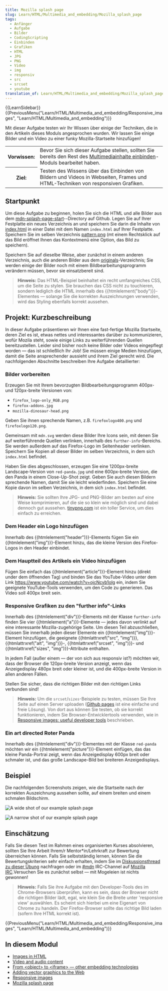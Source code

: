 ```yaml
---
title: Mozilla splash page
slug: Learn/HTML/Multimedia_and_embedding/Mozilla_splash_page
tags:
  - Anfänger
  - Aufgabe
  - Bilder
  - CodingScripting
  - Einbinden
  - Grafiken
  - HTML
  - JPG
  - PNG
  - Video
  - img
  - responsiv
  - src
  - srcset
  - youtube
translation_of: Learn/HTML/Multimedia_and_embedding/Mozilla_splash_page
---
```

{{LearnSidebar}}{{PreviousMenu("Learn/HTML/Multimedia_and_embedding/Responsive_images", "Learn/HTML/Multimedia_and_embedding")}}

Mit dieser Aufgabe testen wir Ihr Wissen über einige der Techniken, die in den Artikeln dieses Moduls angesprochen wurden. Wir lassen Sie einige Bilder und ein Video zu einer funky Mozilla-Startseite hinzufügen!

<table class="learn-box standard-table">
  <tbody>
    <tr>
      <th scope="row">Vorwissen:</th>
      <td>
        Bevor Sie sich dieser Aufgabe stellen, sollten Sie bereits den Rest des
        <a href="/de/docs/Learn/HTML/Multimedia_and_embedding"
          >Multimediainhalte einbinden</a
        >-Moduls bearbeitet haben.
      </td>
    </tr>
    <tr>
      <th scope="row">Ziel:</th>
      <td>
        Testen des Wissens über das Einbinden von Bildern und Videos in
        Webseiten, Frames und HTML-Techniken von responsiven Grafiken.
      </td>
    </tr>
  </tbody>
</table>

## Startpunkt

Um diese Aufgabe zu beginnen, holen Sie sich die HTML und alle Bilder aus dem [mdn-splash-page-start](https://github.com/mdn/learning-area/blob/master/html/multimedia-and-embedding/mdn-splash-page-start/)--Directory auf Github. Legen Sie auf Ihrer Festplatte ein neues Verzeichnis an und speichern Sie darin die Inhalte von [index.html](https://github.com/mdn/learning-area/blob/master/html/multimedia-and-embedding/mdn-splash-page-start/index.html) in einer Datei mit dem Namen `index.html` auf Ihrer Festplatte. Speichern Sie im selben Verzeichnis [pattern.png](https://github.com/mdn/learning-area/blob/master/html/multimedia-and-embedding/mdn-splash-page-start/pattern.png) (mt einem Rechtsklick auf das Bild eröffnet Ihnen das Kontextmenü eine Option, das Bild zu speichern).

Speichern Sie auf dieselbe Weise, aber zunächst in einem anderen Verzeichnis, auch die anderen Bilder aus dem [originals](https://github.com/mdn/learning-area/tree/master/html/multimedia-and-embedding/mdn-splash-page-start/originals)-Verzeichnis; Sie werden einige der Bilder noch mit einem Bildbearbeitungsprogramm verändern müssen, bevor sie einsatzbereit sind.

> **Hinweis:** Das HTML-Beispiel beinhaltet ein recht umfangreiches CSS, um die Seite zu stylen. Sie brauchen das CSS nicht zu touchieren, sondern lediglich die HTML innerhalb des {{htmlelement("body")}}-Elementes — solange Sie die korrekten Auszeichnungen verwenden, wird das Styling ebenfalls korrekt aussehen.

## Projekt: Kurzbeschreibung

In dieser Aufgabe präsentieren wir Ihnen eine fast-fertige Mozilla Startseite, deren Ziel es ist, etwas nettes und interessantes darüber zu kommunizieren, wofür Mozila steht, sowie einige Links zu weiterführenden Quellen bereitzustellen. Leider sind bisher noch keine Bilder oder Videos eingepflegt worden — das ist schließlich Ihr Job! Sie müssen einige Medien hinzufügen, damit die Seite ansprechender aussieht und ihrem Ziel gerecht wird. Die nachfolgenden Abschnitte beschreiben Ihre Aufgabe detaillierter:

### Bilder vorbereiten

Erzeugen Sie mit Ihrem bevorzugten Bildbearbeitungsprogramm 400px- und 120px-breite Versionen von:

- `firefox_logo-only_RGB.png`
- `firefox-addons.jpg`
- `mozilla-dinosaur-head.png`

Geben Sie ihnen sprechende Namen, z.B. `firefoxlogo400.png` und `firefoxlogo120.png`.

Gemeinsam mit `mdn.svg` werden diese Bilder Ihre Icons sein, mit denen Sie auf weiterführende Quellen verlinken, innerhalb des `further-info`-Bereichs. Sie werden außerdem auf das Firefox-Logo im Seitenheader verlinken. Speichern Sie Kopien all dieser Bilder im selben Verzeichnis, in dem sich `index.html` befindet.

Haben Sie dies abgeschlossen, erzeugen Sie eine 1200px-breite Landscape-Version von `red-panda.jpg` und eine 600px-breite Version, die den Panda in einem Close-Up-Shot zeigt. Geben Sie auch diesen Bildern sprechende Namen, damit Sie sie leicht wiederfinden. Speichern Sie eine Kopie davon im selben Verzeichnis, in dem sich `index.html` befindet.

> **Hinweis:** Sie sollten Ihre JPG- und PNG-Bilder am besten auf eine Weise komprimieren, auf die sie so klein wie möglich sind und dabei dennoch gut aussehen. [tinypng.com](https://tinypng.com/) ist ein toller Service, um dies einfach zu erreichen.

### Dem Header ein Logo hinzufügen

Innerhalb des {{htmlelement("header")}}-Elements fügen Sie ein {{htmlelement("img")}}-Element hinzu, das die kleine Version des Firefox-Logos in den Header einbindet.

### Dem Hauptteil des Artikels ein Video hinzufügen

Fügen Sie einfach das {{htmlelement("article")}}-Element hinzu (direkt under dem öffnenden Tag) und binden Sie das YouTube-Video unter dem Link <https://www.youtube.com/watch?v=ojcNcvb1olg> ein, indem Sie geeignete YouTube-Tools verwenden, um den Code zu generieren. Das Video soll 400px breit sein.

### Responsive Grafiken zu den "further info"-Links

Innerhalb des {{htmlelement("div")}}-Elements mit der Klasse `further-info` finden Sie vier {{htmlelement("a")}}-Elemente — jedes davon verlinkt auf eine interessante Mozilla-zugehörige Seite. Um diesen Teil abzuschließen, müssen Sie innerhalb jeden dieser Elemente ein {{htmlelement("img")}}-Element hinzufügen, die geeignete {{htmlattrxref("src", "img")}}, {{htmlattrxref("alt", "img")}}-, {{htmlattrxref("srcset", "img")}}- und {{htmlattrxref("sizes", "img")}}-Attribute enthalten.

In jedem Fall (außer einem — der von sich aus responsiv ist?) möchten wir, dass der Browser die 120px-breite Version anzeigt, wenn das Anzeigedisplay 480px breit oder kleiner ist, und die 400px-breite Version in allen anderen Fällen.

Stellen Sie sicher, dass die richtigen Bilder mit den richtigen Links verbunden sind!

> **Hinweis:** Um die `srcset`/`sizes`-Beispiele zu testen, müssen Sie Ihre Seite auf einen Server uploaden ([Github pages](/de/docs/Learn/Common_questions/Using_Github_pages) ist eine einfache und freie Lösung). Von dort aus können Sie testen, ob sie korrekt funktionieren, indem Sie Browser-Entwicklertools verwenden, wie in [Responsive images: useful developer tools](/de/Learn/HTML/Multimedia_and_embedding/Responsive_images#Useful_developer_tools) beschrieben.

### Ein art directed Roter Panda

Innerhalb des {{htmlelement("div")}}-Elementes mit der Klasse `red-panda` möchten wir ein {{htmlelement("picture")}}-Element einfügen, das das kleine Panda-Portrai zeigt, wenn das Anzeigedisplay 600px breit oder schmaler ist, und das große Landscape-Bild bei breiteren Anzeigedisplays.

## Beispiel

Die nachfolgenden Screenshots zeigen, wie die Startseite nach der korrekten Auszeichnung aussehen sollte, auf einem breiten und einem schmalen Bildschirm.

![A wide shot of our example splash page](https://mdn.mozillademos.org/files/12946/wide-shot.png)

![A narrow shot of our example splash page](https://mdn.mozillademos.org/files/12944/narrow-shot.png)

## Einschätzung

Falls Sie diesen Test im Rahmen eines organisierten Kurses absolvieren, sollten Sie Ihre Arbeit Ihrem/r Mentor\*in/Lehrkraft zur Bewertung überreichen können. Falls Sie selbstständig lernen, können Sie die Bewertungskriterien sehr einfach erhalten, indem Sie im [Diskussionsthread zu dieser Übung](https://discourse.mozilla.org/t/mozilla-splash-page-assignment/24679) nachfragen oder im [#mdn](irc://irc.mozilla.org/mdn) IRC-Channel auf [Mozilla IRC](https://wiki.mozilla.org/IRC).Versuchen Sie es zunächst selbst — mit Mogeleien ist nichts gewonnen!

> **Hinweis:** Falls Sie ihre Aufgabe mit den Developer-Tools des im Chrome-Browsers überprüfen, kann es sein, dass der Browser nicht die richtigen Bilder lädt, egal, wie klein Sie die Breite unter 'responsive view' auswählen. Es scheint sich hierbei um eine Eigenart von Chrome zu handeln. Der Firefox-Browser sollte das richtige Bild laden (sofern Ihre HTML korrekt ist).

{{PreviousMenu("Learn/HTML/Multimedia_and_embedding/Responsive_images", "Learn/HTML/Multimedia_and_embedding")}}

## In diesem Modul

- [Images in HTML](/de/docs/Learn/HTML/Multimedia_and_embedding/Images_in_HTML)
- [Video and audio content](/de/docs/Learn/HTML/Multimedia_and_embedding/Video_and_audio_content)
- [From \<object> to \<iframe> — other embedding technologies](/de/docs/Learn/HTML/Multimedia_and_embedding/Other_embedding_technologies)
- [Adding vector graphics to the Web](/de/docs/Learn/HTML/Multimedia_and_embedding/Adding_vector_graphics_to_the_Web)
- [Responsive images](/de/docs/Learn/HTML/Multimedia_and_embedding/Responsive_images)
- [Mozilla splash page](/de/docs/Learn/HTML/Multimedia_and_embedding/Mozilla_splash_page)
